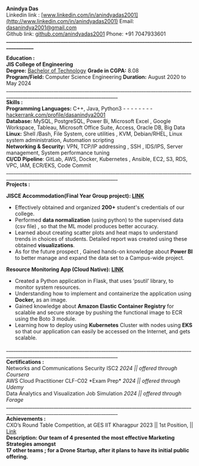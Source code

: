 **Anindya Das**  
Linkedin link : [www.linkedin.com/in/anindyadas2001](http://www.linkedin.com/in/anindyadas2001)			Email: [dasanindya2001@gmail.com](mailto:dasanindya2001@gmail.com)  
	Github link: [github.com/anindyadas2001](http://github.com/anindyadas2001)					Phone: \+91 7047933601  
**\_\_\_\_\_\_\_\_\_\_\_\_\_\_\_\_\_\_\_\_\_\_\_\_\_\_\_\_\_\_\_\_\_\_\_\_\_\_\_\_\_\_\_\_\_\_\_\_\_\_\_\_\_\_\_\_\_\_\_\_\_\_\_\_\_\_\_\_\_\_\_\_\_\_\_\_\_\_\_\_\_\_\_\_\_\_**

**Education :**  
**JIS College of Engineering**  
	**Degree:** [Bachelor of Technology](https://drive.google.com/file/d/1GJP9vs0YdzjBF8obn8i-ILzIDFV8QLx\_/view?usp=drive\_link)					**Grade in CGPA:** 8.08  
	**Program/Field:** Computer Science Engineering			**Duration:** August 2020 to May 2024  
\_\_\_\_\_\_\_\_\_\_\_\_\_\_\_\_\_\_\_\_\_\_\_\_\_\_\_\_\_\_\_\_\_\_\_\_\_\_\_\_\_\_\_\_\_\_\_\_\_\_\_\_\_\_\_\_\_\_\_\_\_\_\_\_\_\_\_\_\_\_\_\_\_\_\_\_\_\_\_\_\_\_\_\_\_\_\_\_\_\_\_\_\_\_\_\_\_\_\_\_\_\_\_\_\_\_\_\_\_\_\_\_\_\_\_\_\_\_\_\_\_\_\_\_\_  
**Skills :**  
**Programming Languages:** C++, Java, Python3 \- \- \- \- \- \- \- \- [hackerrank.com/profile/dasanindya2001](http://hackerrank.com/profile/dasanindya2001)  
**Database:** MySQL, PostgreSQL, Power Bi, Microsoft Excel  , Google Workspace, Tableau, Microsoft Office Suite, Access, Oracle DB, Big Data  
**Linux:** Shell /Bash, File System, core utilities   , KVM, Debian/RHEL, Linux system administration, Automation scripting  
**Networking & Security:** VPN, TCP/IP addressing , SSH  , IDS/IPS, Server management, System performance tuning  
**CI/CD Pipeline**:  GitLab, AWS, Docker, Kubernetes , Ansible, EC2, S3, RDS, VPC, IAM, ECR/EKS, Code Commit  
\_\_\_\_\_\_\_\_\_\_\_\_\_\_\_\_\_\_\_\_\_\_\_\_\_\_\_\_\_\_\_\_\_\_\_\_\_\_\_\_\_\_\_\_\_\_\_\_\_\_\_\_\_\_\_\_\_\_\_\_\_\_\_\_\_\_\_\_\_\_\_\_\_\_\_\_\_\_\_\_\_\_\_\_\_\_\_\_\_\_\_\_\_\_\_\_\_\_\_\_\_\_\_\_\_\_\_\_\_\_\_\_\_\_\_\_\_\_\_\_\_\_\_\_\_  
**Projects :**

**JISCE Accommodation(Final Year Group project): 	[LINK](https://github.com/anindyadas2001/JISCEAccomodationHelper)**

* Effectively obtained and organized **200+** student's credentials of our college.  
* Performed **data normalization** (using python) to the supervised data (csv file) , so that the ML model produces better accuracy.  
* Learned about creating scatter plots and heat maps to understand trends in choices of students. Detailed report was created using these obtained **visualizations**.  
* As for the future prospect , Gained hands-on knowledge about **Power BI** to better manage and expand the data set to a Campus-wide project.

**Resource Monitoring App (Cloud Native):	[LINK](https://github.com/anindyadas2001/aws\_project\_1)**

* Created a Python application in Flask,  that uses ‘psutil’ library, to monitor system resources.  
* Understanding how to implement and containerize the application using **Docker,** as an image.  
* Gained knowledge about **Amazon Elastic Container Registry** for scalable and secure storage by pushing the functional image to ECR using the Boto 3 module.  
* Learning how to deploy using **Kubernetes** Cluster with nodes using **EKS** so that our application can easily be accessed on the Internet, and gets scalable.

\_\_\_\_\_\_\_\_\_\_\_\_\_\_\_\_\_\_\_\_\_\_\_\_\_\_\_\_\_\_\_\_\_\_\_\_\_\_\_\_\_\_\_\_\_\_\_\_\_\_\_\_\_\_\_\_\_\_\_\_\_\_\_\_\_\_\_\_\_\_\_\_\_\_\_\_\_\_\_\_\_\_\_\_\_\_\_\_\_\_\_\_\_\_\_\_\_\_\_\_\_\_\_\_\_\_\_\_\_\_\_\_\_\_\_\_\_\_\_\_\_\_\_\_\_  
**Certifications :**  
Networks and Communications Security ISC2				*2024 || offered through Coursera*  
AWS Cloud Practitioner CLF-C02	\*Exam Prep\*				*2024 || offered through Udemy*  
Data Analytics and Visualization Job Simulation			*2024 || offered through Forage*  
\_\_\_\_\_\_\_\_\_\_\_\_\_\_\_\_\_\_\_\_\_\_\_\_\_\_\_\_\_\_\_\_\_\_\_\_\_\_\_\_\_\_\_\_\_\_\_\_\_\_\_\_\_\_\_\_\_\_\_\_\_\_\_\_\_\_\_\_\_\_\_\_\_\_\_\_\_\_\_\_\_\_\_\_\_\_\_\_\_\_\_\_\_\_\_\_\_\_\_\_\_\_\_\_\_\_\_\_\_\_\_\_\_\_\_\_\_\_\_\_\_\_\_\_\_  
**Achievements :**  
CXO’s Round Table Competition, at GES IIT Kharagpur		2023 || 1st Position, || [Link](https://drive.google.com/file/d/19ZErVHfKBuRMTCP9EnB7nbRpBQxZdTL4/view?usp=sharing)  
**Description: Our team of 4 presented the most effective Marketing Strategies amongst**   
			**17 other teams ; for a Drone Startup, after it plans to have its initial public offering.**
